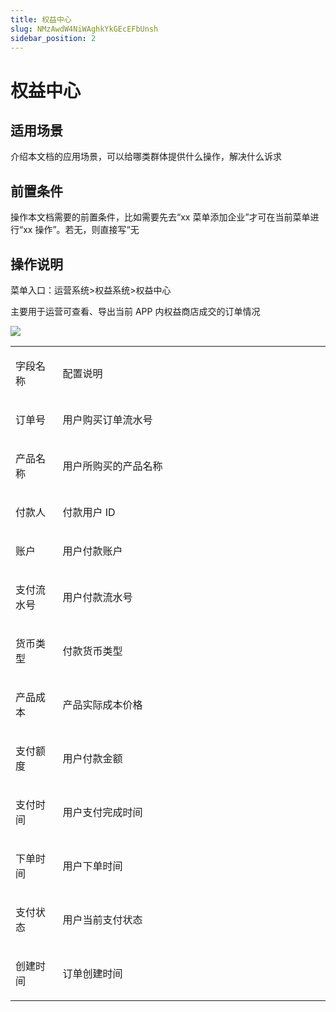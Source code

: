 ```yaml
---
title: 权益中心
slug: NMzAwdW4NiWAghkYkGEcEFbUnsh
sidebar_position: 2
---
```



# 权益中心

## 适用场景

介绍本文档的应用场景，可以给哪类群体提供什么操作，解决什么诉求

## 前置条件

操作本文档需要的前置条件，比如需要先去“xx 菜单添加企业”才可在当前菜单进行“xx 操作”。若无，则直接写“无

## 操作说明

菜单入口：运营系统&gt;权益系统&gt;权益中心

主要用于运营可查看、导出当前 APP 内权益商店成交的订单情况

<img src="/assets/I3wFb3FRBoLHQXxS9qJcGdH5nrg.png" src-width="2340" src-height="1358" align="center"/>

<table>
<colgroup>
<col width="111"/>
<col width="753"/>
</colgroup>
<tbody>
<tr><td><p>字段名称</p></td><td><p>配置说明</p></td></tr>
<tr><td><p>订单号</p></td><td><p>用户购买订单流水号</p></td></tr>
<tr><td><p>产品名称</p></td><td><p>用户所购买的产品名称</p></td></tr>
<tr><td><p>付款人</p></td><td><p>付款用户 ID</p></td></tr>
<tr><td><p>账户</p></td><td><p>用户付款账户</p></td></tr>
<tr><td><p>支付流水号</p></td><td><p>用户付款流水号</p></td></tr>
<tr><td><p>货币类型</p></td><td><p>付款货币类型</p></td></tr>
<tr><td><p>产品成本</p></td><td><p>产品实际成本价格</p></td></tr>
<tr><td><p>支付额度</p></td><td><p>用户付款金额</p></td></tr>
<tr><td><p>支付时间</p></td><td><p>用户支付完成时间</p></td></tr>
<tr><td><p>下单时间</p></td><td><p>用户下单时间</p></td></tr>
<tr><td><p>支付状态</p></td><td><p>用户当前支付状态</p></td></tr>
<tr><td><p>创建时间</p></td><td><p>订单创建时间</p></td></tr>
</tbody>
</table>

